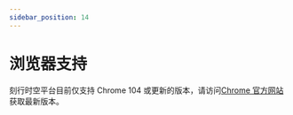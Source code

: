 ```yaml
---
sidebar_position: 14
---
```


# 浏览器支持

刻行时空平台目前仅支持 Chrome 104 或更新的版本，请访问[Chrome 官方网站](https://www.google.cn/chrome/)获取最新版本。
